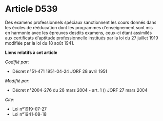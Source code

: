 # Article D539

Des examens professionnels spéciaux sanctionnent les cours donnés dans les écoles de rééducation dont les programmes
d'enseignement sont mis en harmonie avec les épreuves desdits examens, ceux-ci étant assimilés aux certificats d'aptitude
professionnelle institués par la loi du 27 juillet 1919 modifiée par la loi du 18 août 1941.

**Liens relatifs à cet article**

_Codifié par_:

  - Décret n°51-471 1951-04-24 JORF 28 avril 1951

_Modifié par_:

  - Décret n°2004-276 du 26 mars 2004 - art. 1 () JORF 27 mars 2004

_Cite_:

  - Loi n°1919-07-27
  - Loi n°1941-08-18
